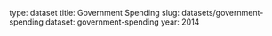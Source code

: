 type: dataset
title: Government Spending
slug: datasets/government-spending
dataset: government-spending
year: 2014
